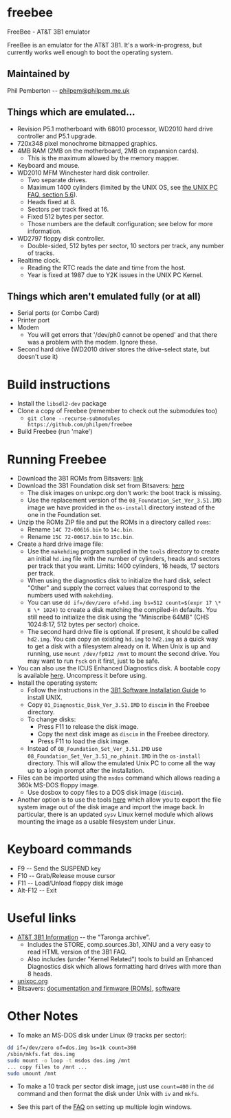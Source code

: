# freebee
FreeBee - AT&amp;T 3B1 emulator

FreeBee is an emulator for the AT&T 3B1. It's a work-in-progress, but currently works well enough to boot the operating system.


## Maintained by

Phil Pemberton -- <philpem@philpem.me.uk>


## Things which are emulated...

  * Revision P5.1 motherboard with 68010 processor, WD2010 hard drive controller and P5.1 upgrade.
  * 720x348 pixel monochrome bitmapped graphics.
  * 4MB RAM (2MB on the motherboard, 2MB on expansion cards).
    * This is the maximum allowed by the memory mapper.
  * Keyboard and mouse.
  * WD2010 MFM Winchester hard disk controller.
    * Two separate drives.
    * Maximum 1400 cylinders (limited by the UNIX OS, see [the UNIX PC FAQ, section 5.6](http://www.unixpc.org/FAQ)).
    * Heads fixed at 8.
    * Sectors per track fixed at 16.
    * Fixed 512 bytes per sector.
    * Those numbers are the default configuration; see below for more information.
  * WD2797 floppy disk controller.
    * Double-sided, 512 bytes per sector, 10 sectors per track, any number of tracks.
  * Realtime clock.
    * Reading the RTC reads the date and time from the host.
    * Year is fixed at 1987 due to Y2K issues in the UNIX PC Kernel.


## Things which aren't emulated fully (or at all)

  * Serial ports (or Combo Card)
  * Printer port
  * Modem
    * You will get errors that '/dev/ph0 cannot be opened' and that there was a problem with the modem. Ignore these.
  * Second hard drive (WD2010 driver stores the drive-select state, but doesn't use it)


# Build instructions

  - Install the `libsdl2-dev` package
  - Clone a copy of Freebee (remember to check out the submodules too)
    - `git clone --recurse-submodules https://github.com/philpem/freebee`
  - Build Freebee (run 'make')


# Running Freebee

  - Download the 3B1 ROMs from Bitsavers: [link](http://bitsavers.org/pdf/att/3b1/firmware/3b1_roms.zip)
  - Download the 3B1 Foundation disk set from Bitsavers: [here](http://bitsavers.org/bits/ATT/unixPC/system_software_3.51/)
    * The disk images on unixpc.org don't work: the boot track is missing.
    * Use the replacement version of the `08_Foundation_Set_Ver_3.51.IMD` image we have provided in the `os-install` directory instead of the one in the Foundation set.
  - Unzip the ROMs ZIP file and put the ROMs in a directory called `roms`:
    * Rename `14C 72-00616.bin` to `14c.bin`.
    * Rename `15C 72-00617.bin` to `15c.bin`.
  - Create a hard drive image file:
    * Use the `makehdimg` program supplied in the `tools` directory to create an initial `hd.img` file with the number of cylinders, heads and sectors per track that you want.  Limits: 1400 cylinders, 16 heads, 17 sectors per track.
    * When using the diagnostics disk to initialize the hard disk, select "Other" and supply the correct values that correspond to the numbers used with `makehdimg`.
    * You can use `dd if=/dev/zero of=hd.img bs=512 count=$(expr 17 \* 8 \* 1024)` to create a disk matching the compiled-in defaults.  You still need to initialize the disk using the "Miniscribe 64MB" (CHS 1024:8:17, 512 bytes per sector) choice.
    * The second hard drive file is optional. If present, it should be called `hd2.img`.  You can copy an existing `hd.img` to `hd2.img` as a quick way to get a disk with a filesystem already on it. When Unix is up and running, use `mount /dev/fp012 /mnt` to mount the second drive. You may want to run `fsck` on it first, just to be safe.
  - You can also use the ICUS Enhanced Diagnostics disk. A bootable copy is
  available [here](https://www.skeeve.com/3b1/enhanced-diag/index.html).
  Uncompress it before using.
  - Install the operating system:
    * Follow the instructions in the [3B1 Software Installation Guide](http://bitsavers.org/pdf/att/3b1/999-801-025IS_ATT_UNIX_PC_System_Software_Installation_Guide_1987.pdf) to install UNIX.
    * Copy `01_Diagnostic_Disk_Ver_3.51.IMD` to `discim` in the Freebee directory.
    * To change disks:
      * Press F11 to release the disk image.
      * Copy the next disk image as `discim` in the Freebee directory.
      * Press F11 to load the disk image.
    * Instead of `08_Foundation_Set_Ver_3.51.IMD` use
      `08_Foundation_Set_Ver_3.51_no_phinit.IMD` in the `os-install` directory.
      This will allow the emulated Unix PC to come all the way up to
      a login prompt after the installation.
  - Files can be imported using the `msdos` command which allows reading a 360k MS-DOS floppy image.
    * Use dosbox to copy files to a DOS disk image (`discim`).
  - Another option is to use the tools [here](https://github.com/arnoldrobbins/s4-3b1-pc7300) which allow you to export the file system image out of the disk image and import the image back. In particular, there is an updated `sysv` Linux kernel module which allows mounting the image as a usable filesystem under Linux.


# Keyboard commands

  * F9 -- Send the SUSPEND key
  * F10 -- Grab/Release mouse cursor
  * F11 -- Load/Unload floppy disk image
  * Alt-F12 -- Exit


# Useful links

  * [AT&T 3B1 Information](http://unixpc.taronga.com) -- the "Taronga archive".
    * Includes the STORE, comp.sources.3b1, XINU and a very easy to read HTML version of the 3B1 FAQ.
    * Also includes (under "Kernel Related") tools to build an Enhanced Diagnostics disk which allows formatting hard drives with more than 8 heads.
  * [unixpc.org](http://www.unixpc.org/)
  * Bitsavers: [documentation and firmware (ROMs)](http://bitsavers.org/pdf/att/3b1/), [software](http://bitsavers.org/bits/ATT/unixPC/)

# Other Notes

  * To make an MS-DOS disk under Linux (9 tracks per sector):

```sh
dd if=/dev/zero of=dos.img bs=1k count=360
/sbin/mkfs.fat dos.img
sudo mount -o loop -t msdos dos.img /mnt
... copy files to /mnt ...
sudo umount /mnt
```

  * To make a 10 track per sector disk image, just use `count=400` in the `dd` command and then format the disk under Unix with `iv` and `mkfs`.

  * See this part of the [FAQ](https://stason.org/TULARC/pc/3b1-faq/4-4-How-do-I-get-multiple-login-windows.html) on setting up multiple login windows.
